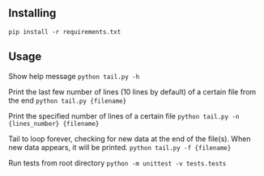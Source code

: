 ## Installing

`pip install -r requirements.txt`

## Usage

Show help message
`python tail.py -h`

Print the last few number of lines (10 lines by default) of a certain file from the end
`python tail.py {filename}`

Print the specified number of lines of a certain file
`python tail.py -n {lines_number} {filename}`

Tail to loop forever, checking for new data at the end of the file(s). When new data appears, it will be printed.
`python tail.py -f {filename}`

Run tests from root directory
`python -m unittest -v tests.tests`